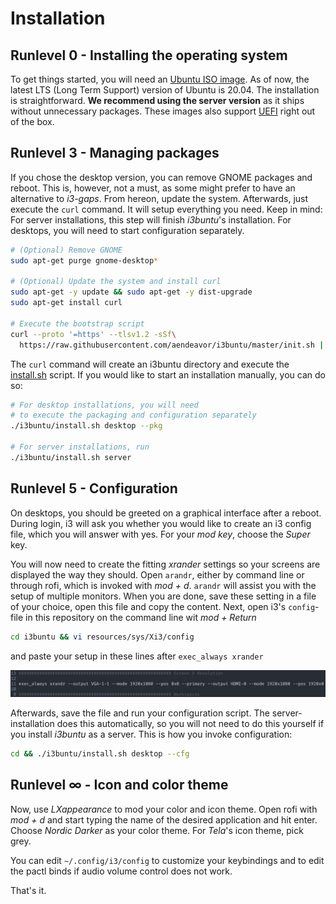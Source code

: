 # Installation

[//]: # (Explains the installation process of i3buntu)
[//]: # (version 1.0.13)

## Runlevel 0 - Installing the operating system

To get things started, you will need an [Ubuntu ISO image](https://ubuntu.com/download). As of now, the latest LTS (Long Term Support) version of Ubuntu is 20.04. The installation is straightforward. **We recommend using the server version** as it ships without unnecessary packages. These images also support [UEFI](https://wiki.archlinux.org/index.php/Unified_Extensible_Firmware_Interface) right out of the box.

## Runlevel 3 - Managing packages

If you chose the desktop version, you can remove GNOME packages and reboot. This is, however, not a must, as some might prefer to have an alternative to _i3-gaps_. From hereon, update the system. Afterwards, just execute the `curl` command. It will setup everything you need. Keep in mind: For server installations, this step will finish _i3buntu_'s installation. For desktops, you will need to start configuration separately.

``` BASH
# (Optional) Remove GNOME
sudo apt-get purge gnome-desktop*

# (Optional) Update the system and install curl
sudo apt-get -y update && sudo apt-get -y dist-upgrade
sudo apt-get install curl

# Execute the bootstrap script
curl --proto '=https' --tlsv1.2 -sSf\
  https://raw.githubusercontent.com/aendeavor/i3buntu/master/init.sh | bash
```

The `curl` command will create an i3buntu directory and execute the [install.sh](./install.sh) script. If you would like to start an installation manually, you can do so:

``` BASH
# For desktop installations, you will need
# to execute the packaging and configuration separately
./i3buntu/install.sh desktop --pkg

# For server installations, run
./i3buntu/install.sh server
```

## Runlevel 5 - Configuration

On desktops, you should be greeted on a graphical interface after a reboot. During login, i3 will ask you whether you would like to create an i3 config file, which you will answer with yes. For your _mod key_, choose the _Super_ key.

You will now need to create the fitting _xrander_ settings so your screens are displayed the way they should. Open `arandr`, either by command line or through rofi, which is invoked with _mod + d_. `arandr` will assist you with the setup of multiple monitors. When you are done, save these setting in a file of your choice, open this file and copy the content. Next, open i3's `config`-file in this repository on the command line wit _mod + Return_

``` BASH
cd i3buntu && vi resources/sys/Xi3/config
```

and paste your setup in these lines after `exec_always xrander`

![xrandr settings](resources/doc/xrandr_settings.png)

Afterwards, save the file and run your configuration script. The server-installation does this automatically, so you will not need to do this yourself if you install _i3buntu_ as a server. This is how you invoke configuration:

``` BASH
cd && ./i3buntu/install.sh desktop --cfg
```

## Runlevel ∞ - Icon and color theme

Now, use _LXappearance_ to mod your color and icon theme. Open rofi with _mod + d_ and start typing the name of the desired application and hit enter. Choose _Nordic Darker_ as your color theme. For _Tela_'s icon theme, pick grey.

You can edit `~/.config/i3/config` to customize your keybindings and to edit the pactl binds if audio volume control does not work.

That's it.
